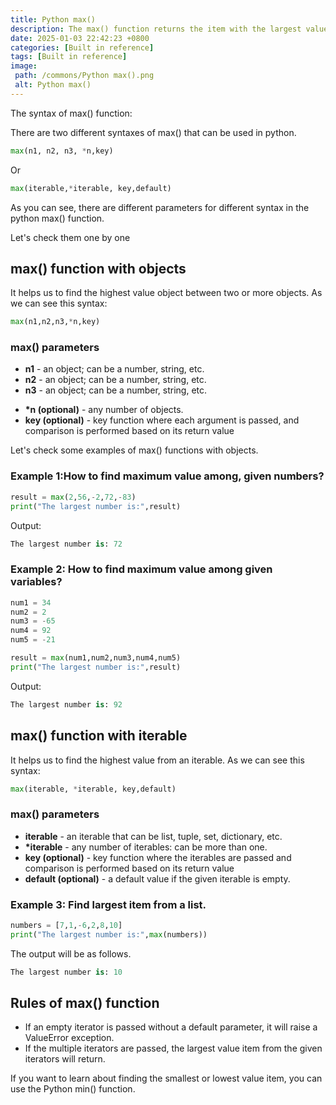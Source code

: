 ```yaml
---
title: Python max()
description: The max() function returns the item with the largest value or the item with the largest value in an iterable.
date: 2025-01-03 22:42:23 +0800
categories: [Built in reference]
tags: [Built in reference]
image:
 path: /commons/Python max().png
 alt: Python max()
---
```


The syntax of max() function:

There are two different syntaxes of max() that can be used in python.

```python
max(n1, n2, n3, *n,key)

```

Or

```python
max(iterable,*iterable, key,default)

```

As you can see, there are different parameters for different syntax in the python max() function.

Let's check them one by one

## max() function with objects

It helps us to find the highest value object between two or more objects. As we can see this syntax:

```python
max(n1,n2,n3,*n,key)

```

### max() parameters

* **n1** \- an object; can be a number, string, etc.  
* **n2** \- an object; can be a number, string, etc.  
* **n3**  \- an object; can be a number, string, etc.  
<script type="text/javascript">
	atOptions = {
		'key' : '98858c4e91885e00ea9926beee01c03e',
		'format' : 'iframe',
		'height' : 90,
		'width' : 728,
		'params' : {}
	};
</script>
<script type="text/javascript" src="//www.highperformanceformat.com/98858c4e91885e00ea9926beee01c03e/invoke.js"></script>
* **\*n (optional)** \- any number of objects.  
* **key (optional)** \-  key function where each argument is passed, and comparison is performed based on its return value

Let's check some examples of max() functions with objects.

### Example 1:How to find maximum value among, given numbers?

```python
result = max(2,56,-2,72,-83)
print("The largest number is:",result)

```

Output:

```python
The largest number is: 72

```

<script type="text/javascript">
	atOptions = {
		'key' : '98858c4e91885e00ea9926beee01c03e',
		'format' : 'iframe',
		'height' : 90,
		'width' : 728,
		'params' : {}
	};
</script>
<script type="text/javascript" src="//www.highperformanceformat.com/98858c4e91885e00ea9926beee01c03e/invoke.js"></script>
### Example 2: How to find maximum value among given variables?

```python
num1 = 34
num2 = 2
num3 = -65
num4 = 92
num5 = -21

result = max(num1,num2,num3,num4,num5)
print("The largest number is:",result)

```

Output:

```python
The largest number is: 92

```

<script type="text/javascript">
	atOptions = {
		'key' : '98858c4e91885e00ea9926beee01c03e',
		'format' : 'iframe',
		'height' : 90,
		'width' : 728,
		'params' : {}
	};
</script>
<script type="text/javascript" src="//www.highperformanceformat.com/98858c4e91885e00ea9926beee01c03e/invoke.js"></script>
## max() function with iterable

It helps us to find the highest value from an iterable. As we can see this syntax:

```python
max(iterable, *iterable, key,default)

```

### max() parameters

* **iterable** \- an iterable that can be list, tuple, set, dictionary, etc.  
* **\*iterable** \- any number of iterables: can be more than one.  
* **key (optional)** \- key function where the iterables are passed and comparison is performed based on its return value  
* **default (optional)** \- a default value if the given iterable is empty.

### Example 3: Find largest item from a list.

```python
numbers = [7,1,-6,2,8,10]
print("The largest number is:",max(numbers))

```
The output will be as follows.

```python
The largest number is: 10

```

## Rules of max() function

* If an empty iterator is passed without a default parameter, it will raise a ValueError exception.  
* If the multiple iterators are passed, the largest value item from the given iterators will return. 

If you want to learn about finding the smallest or lowest value item, you can use the Python min() function.